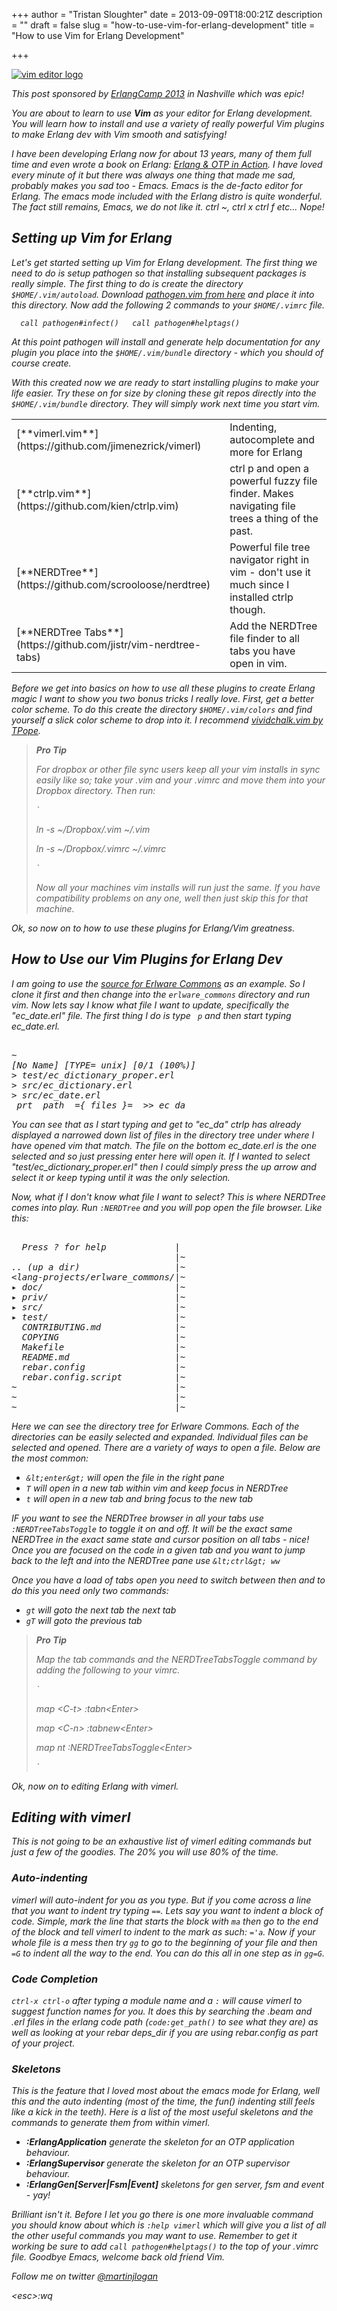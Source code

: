 +++
author = "Tristan Sloughter"
date = 2013-09-09T18:00:21Z
description = ""
draft = false
slug = "how-to-use-vim-for-erlang-development"
title = "How to use Vim for Erlang Development"

+++

[![vim editor logo](http://erlware.files.wordpress.com/2013/09/vim-logo-bas.png?w=150)](http://erlware.files.wordpress.com/2013/09/vim-logo-bas.png)  
  
<em>This post sponsored by [ErlangCamp 2013](http://www.erlangcamp.org) in Nashville which was epic!   
  
You are about to learn to use **Vim** as your editor for Erlang development. You will learn how to install and use a variety of really powerful Vim plugins to make Erlang dev with Vim smooth and satisfying!  
  
I have been developing Erlang now for about 13 years, many of them full time and even wrote a book on Erlang: [Erlang &amp; OTP in Action](http://manning.com/logan). I have loved every minute of it but there was always one thing that made me sad, probably makes you sad too - Emacs. Emacs is the de-facto editor for Erlang. The emacs mode included with the Erlang distro is quite wonderful. The fact still remains, Emacs, we do not like it. ctrl ~, ctrl x ctrl f etc... Nope!   
  
## Setting up Vim for Erlang  
  
Let's get started setting up Vim for Erlang development. The first thing we need to do is setup pathogen so that installing subsequent packages is really simple. The first thing to do is create the directory ` $HOME/.vim/autoload`. Download [pathogen.vim from here](https://github.com/tpope/vim-pathogen) and place it into this directory. Now add the following 2 commands to your `$HOME/.vimrc` file.    
  
`  
call pathogen#infect()  
call pathogen#helptags()  
`  
  
At this point pathogen will install and generate help documentation for any plugin you place into the `$HOME/.vim/bundle` directory - which you should of course create.   
  
With this created now we are ready to start installing plugins to make your life easier. Try these on for size by cloning these git repos directly into the `$HOME/.vim/bundle` directory. They will simply work next time you start vim.   
  
<table>  
<tr><td>[**vimerl.vim**](https://github.com/jimenezrick/vimerl)</td><td>Indenting, autocomplete and more for Erlang</td></tr>  
<tr><td>[**ctrlp.vim**](https://github.com/kien/ctrlp.vim)</td><td>ctrl p and open a powerful fuzzy file finder. Makes navigating file trees a thing of the past.</td></tr>  
<tr><td>[**NERDTree**](https://github.com/scrooloose/nerdtree)</td><td>Powerful file tree navigator right in vim - don't use it much since I installed ctrlp though.</td></tr>  
<tr><td>[**NERDTree Tabs**](https://github.com/jistr/vim-nerdtree-tabs)</td><td>Add the NERDTree file finder to all tabs you have open in vim.</td></tr>  
</table>  
  
Before we get into basics on how to use all these plugins to create Erlang magic I want to show you two bonus tricks I really love. First, get a better color scheme. To do this create the directory `$HOME/.vim/colors` and find yourself a slick color scheme to drop into it. I recommend [vividchalk.vim by TPope](https://github.com/tpope/vim-vividchalk).   
  
> **Pro Tip**>   
> For dropbox or other file sync users keep all your vim installs in sync easily like so; take your .vim and your .vimrc and move them into your Dropbox directory. Then run:>   
>   
> `>   
> ln -s ~/Dropbox/.vim ~/.vim>   
> ln -s ~/Dropbox/.vimrc ~/.vimrc>   
> `>   
>   
> Now all your machines vim installs will run just the same. If you have compatibility problems on any one, well then just skip this for that machine.  
  
Ok, so now on to how to use these plugins for Erlang/Vim greatness.   
  
## How to Use our Vim Plugins for Erlang Dev  
  
I am going to use the [source for Erlware Commons](https://github.com/erlware/erlware_commons) as an example. So I clone it first and then change into the `erlware_commons` directory and run vim. Now lets say I know what file I want to update, specifically the "ec_date.erl" file. The first thing I do is type ` p` and then start typing ec_date.erl.   
  
<pre>                                                                                                                                                            
~                                                                                 
[No Name] [TYPE= unix] [0/1 (100%)]                                               
&gt; test/ec_dictionary_proper.erl  
&gt; src/ec_dictionary.erl  
&gt; src/ec_date.erl                                                                 
 prt  path  ={ files }=  &gt;&gt; ec_da  
</pre>  
  
You can see that as I start typing and get to "ec_da" ctrlp has already displayed a narrowed down list of files in the directory tree under where I have opened vim that match. The file on the bottom ec_date.erl is the one selected and so just pressing enter here will open it. If I wanted to select "test/ec_dictionary_proper.erl" then I could simply press the up arrow and select it or keep typing until it was the only selection.  
  
Now, what if I don't know what file I want to select? This is where NERDTree comes into play. Run `:NERDTree` and you will pop open the file browser. Like this:  
  
<pre>  
  Press ? for help             |  
                               |~                                                 
.. (up a dir)                  |~                                                 
&lt;lang-projects/erlware_commons/|~                                                 
▸ doc/                         |~                                                 
▸ priv/                        |~                                                 
▸ src/                         |~                                                 
▸ test/                        |~                                                 
  CONTRIBUTING.md              |~                                                 
  COPYING                      |~                                                 
  Makefile                     |~                                                 
  README.md                    |~                                                 
  rebar.config                 |~                                                 
  rebar.config.script          |~                                                 
~                              |~                                                 
~                              |~                                                 
~                              |~                                                                                                                                         
</pre>  
  
Here we can see the directory tree for Erlware Commons. Each of the directories can be easily selected and expanded. Individual files can be selected and opened. There are a variety of ways to open a file. Below are the most common:   
  
*   `&lt;enter&gt;` will open the file in the right pane  
*   `T` will open in a new tab within vim and keep focus in NERDTree  
*   `t` will open in a new tab and bring focus to the new tab  
  
IF you want to see the NERDTree browser in all your tabs use `:NERDTreeTabsToggle` to toggle it on and off. It will be the exact same NERDTree in the exact same state and cursor position on all tabs - nice! Once you are focused on the code in a given tab and you want to jump back to the left and into the NERDTree pane use `&lt;ctrl&gt; ww`  
  
Once you have a load of tabs open you need to switch between then and to do this you need only two commands:  
  
*   `gt` will goto the next tab the next tab  
*   `gT` will goto the previous tab  
  
> **Pro Tip**>   
> Map the tab commands and the NERDTreeTabsToggle command by adding the following to your vimrc.>   
>   
> `>   
> map &lt;C-t&gt; :tabn&lt;Enter&gt;>   
> map &lt;C-n&gt; :tabnew&lt;Enter&gt;>   
> map nt :NERDTreeTabsToggle&lt;Enter&gt;>   
> `  
  
Ok, now on to editing Erlang with vimerl.   
  
## Editing with vimerl  
  
This is not going to be an exhaustive list of vimerl editing commands but just a few of the goodies. The 20% you will use 80% of the time.   
  
### Auto-indenting  
  
vimerl will auto-indent for you as you type. But if you come across a line that you want to indent try typing `==`. Lets say you want to indent a block of code. Simple, mark the line that starts the block with `ma` then go to the end of the block and tell vimerl to indent to the mark as such: `='a`. Now if your whole file is a mess then try `gg` to go to the beginning of your file and then `=G` to indent all the way to the end. You can do this all in one step as in `gg=G`.  
  
### Code Completion  
  
`ctrl-x ctrl-o` after typing a module name and a `:` will cause vimerl to suggest function names for you. It does this by searching the .beam and .erl files in the erlang code path (`code:get_path()` to see what they are) as well as looking at your rebar deps_dir if you are using rebar.config as part of your project.  
  
### Skeletons  
  
This is the feature that I loved most about the emacs mode for Erlang, well this and the auto indenting (most of the time, the fun() indenting still feels like a kick in the teeth). Here is a list of the most useful skeletons and the commands to generate them from within vimerl.  
  
*   **:ErlangApplication** generate the skeleton for an OTP application behaviour.  
*   **:ErlangSupervisor** generate the skeleton for an OTP supervisor behaviour.  
*   **:ErlangGen[Server|Fsm|Event]** skeletons for gen server, fsm and event - yay!  
  
Brilliant isn't it. Before I let you go there is one more invaluable command you should know about which is `:help vimerl` which will give you a list of all the other useful commands you may want to use. Remember to get it working be sure to add `call pathogen#helptags()` to the top of your .vimrc file. Goodbye Emacs, welcome back old friend Vim.   
  
Follow me on twitter [@martinjlogan](http://twitter.com/martinjlogan)  
  
&lt;esc&gt;:wq

